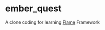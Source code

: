 # ember_quest

A clone coding for learning [Flame](https://docs.flame-engine.org/latest/index.html) Framework
